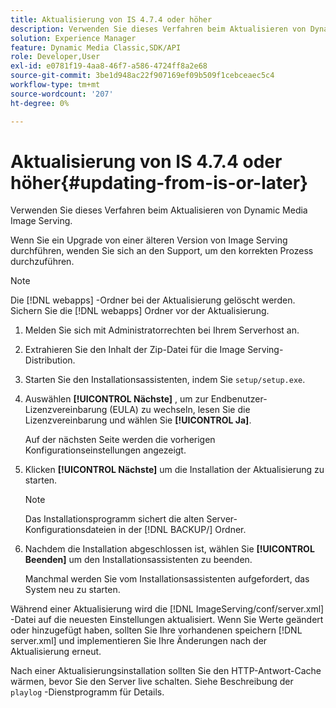 ```yaml
---
title: Aktualisierung von IS 4.7.4 oder höher
description: Verwenden Sie dieses Verfahren beim Aktualisieren von Dynamic Media Image Serving.
solution: Experience Manager
feature: Dynamic Media Classic,SDK/API
role: Developer,User
exl-id: e0781f19-4aa8-46f7-a586-4724ff8a2e68
source-git-commit: 3be1d948ac22f907169ef09b509f1cebceaec5c4
workflow-type: tm+mt
source-wordcount: '207'
ht-degree: 0%

---
```


# Aktualisierung von IS 4.7.4 oder höher{#updating-from-is-or-later}

Verwenden Sie dieses Verfahren beim Aktualisieren von Dynamic Media Image Serving.

Wenn Sie ein Upgrade von einer älteren Version von Image Serving durchführen, wenden Sie sich an den Support, um den korrekten Prozess durchzuführen.

>[!NOTE]
>
>Die [!DNL webapps] -Ordner bei der Aktualisierung gelöscht werden. Sichern Sie die [!DNL webapps] Ordner vor der Aktualisierung.

1. Melden Sie sich mit Administratorrechten bei Ihrem Serverhost an.
1. Extrahieren Sie den Inhalt der Zip-Datei für die Image Serving-Distribution.
1. Starten Sie den Installationsassistenten, indem Sie `setup/setup.exe`.
1. Auswählen **[!UICONTROL Nächste]** , um zur Endbenutzer-Lizenzvereinbarung (EULA) zu wechseln, lesen Sie die Lizenzvereinbarung und wählen Sie **[!UICONTROL Ja]**.

   Auf der nächsten Seite werden die vorherigen Konfigurationseinstellungen angezeigt.
1. Klicken **[!UICONTROL Nächste]** um die Installation der Aktualisierung zu starten.

   >[!NOTE]
   >
   >Das Installationsprogramm sichert die alten Server-Konfigurationsdateien in der [!DNL BACKUP/] Ordner.

1. Nachdem die Installation abgeschlossen ist, wählen Sie **[!UICONTROL Beenden]** um den Installationsassistenten zu beenden.

   Manchmal werden Sie vom Installationsassistenten aufgefordert, das System neu zu starten.

Während einer Aktualisierung wird die [!DNL ImageServing/conf/server.xml] -Datei auf die neuesten Einstellungen aktualisiert. Wenn Sie Werte geändert oder hinzugefügt haben, sollten Sie Ihre vorhandenen speichern [!DNL server.xml] und implementieren Sie Ihre Änderungen nach der Aktualisierung erneut.

Nach einer Aktualisierungsinstallation sollten Sie den HTTP-Antwort-Cache wärmen, bevor Sie den Server live schalten. Siehe Beschreibung der `playlog` -Dienstprogramm für Details.
